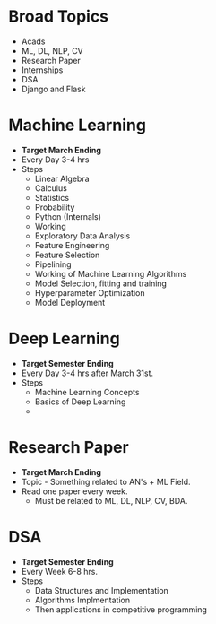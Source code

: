 # Broad Topics
* Acads
* ML, DL, NLP, CV
* Research Paper
* Internships
* DSA
* Django and Flask

# Machine Learning
* **Target March Ending**
* Every Day 3-4 hrs
* Steps
    * Linear Algebra
    * Calculus
    * Statistics
    * Probability
    * Python (Internals)
    * Working
    * Exploratory Data Analysis
    * Feature Engineering
    * Feature Selection
    * Pipelining
    * Working of Machine Learning Algorithms
    * Model Selection, fitting and training
    * Hyperparameter Optimization
    * Model Deployment

# Deep Learning
* **Target Semester Ending**
* Every Day 3-4 hrs after March 31st.
* Steps
    * Machine Learning Concepts
    * Basics of Deep Learning
    * 

# Research Paper
* **Target March Ending**
* Topic - Something related to AN's + ML Field.
* Read one paper every week.
    * Must be related to ML, DL, NLP, CV, BDA.

# DSA
* **Target Semester Ending**
* Every Week 6-8 hrs.
* Steps
    * Data Structures and Implementation
    * Algorithms Implmentation
    * Then applications in competitive programming